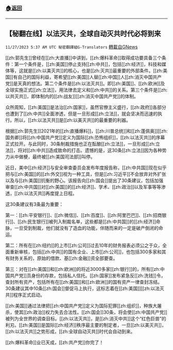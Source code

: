 ###  [:house:返回](README.md)
---


## 【秘翻在线】以法灭共，全球自动灭共时代必将到来
`11/27/2023 5:37 AM UTC 秘密翻譯組G-Translators` [轉載自GNews](https://gnews.org/articles/2041110)

[[zh:郭先生]]曾经在[[zh:大直播]]中讲到，[[zh:爆料革命]]取得成功要具备三个条件：第一个条件是，[[zh:美国]]停止支持[[zh:中共]]，包括[[zh:经济]]，科技和媒体等，这就是[[zh:以美灭共]]的核心，也是[[zh:灭共]]最重要的外部条件。[[zh:美国]]有自己的国际利益，寄希望[[zh:美国]]人替[[zh:中国]]人[[zh:消灭中国共产党]]是天真的想法。第二个条件是[[zh:以法灭共]]。即[[zh:美国]]、[[zh:欧洲]]及全球实施正式[[zh:立法]]，用法律去定义和[[zh:中共]]的关系。第三个条件是[[zh:以共灭共]]，即体制内的[[zh:战友]][[zh:消灭中国共产党]]的体制。

众所周知，[[zh:美国]]是法治[[zh:国家]]，虽然官僚主义盛行，[[zh:政府]]各部分也遭到了[[zh:中共]]全面渗透，但是一旦形成[[zh:立法]]，就会坚决而迅速的执行。所以，[[zh:以法灭共]]是[[zh:以美灭共]]的最重要的利器。

根据[[zh:郭先生]]2021年的[[zh:直播爆料]]，[[zh:川普总统]]和[[zh:蓬佩奥]][[zh:国务卿]]将[[zh:中国共产党]]定义为国际[[zh:恐怖组织]]，[[zh:以法灭共]]的序幕正式拉开。与此同时，30条制裁措施也正在酝酿[[zh:立法]]，一旦形成[[zh:立法]]，将对[[zh:中共]]造成致命的打击。遗憾的是，这30条[[zh:立法]]因为各种势力从中做梗，最终被[[zh:美国司法部]]叫停。

近日，美中[[zh:经济]]与安全审查委员会发布年度报告称，[[zh:中共国]]现在似乎把与[[zh:美国]]的[[zh:外交]]视为一种工具，但是[[zh:习近平]]不会放弃对外扩张以及与[[zh:美国]]抗衡的野心。该报告向[[zh:国会]]提出了30条建议，包括加强审查[[zh:中共国]]对[[zh:美国]]的[[zh:经济]]、学术、[[zh:政治]]以及军事等等渗透，[[zh:以法灭共]]再度提上日程。

这30条建议有3条最为重要：

第一：[[zh:平安银行]]、[[zh:微信]]、[[zh:百度]]、[[zh:阿里巴巴]]、[[zh:招商银行]]、[[zh:民生银行]]被列入制裁名单，这些都是[[zh:中共国]]的[[zh:经济]]命脉，一旦受到制裁，他们就没有了造血的功能，伴随而来的一定是破产倒闭的命运。

第二：所有在[[zh:纽约]]的上市[[zh:公司]]过去10年的财务报表必须公之于众，全面重新审核，包括[[zh:中共]]的国有企业、上市[[zh:公司]]，也包括300多家和其有财务关系的，原始的借款、基[[zh:金融]]资全部要查。

第三：对在[[zh:美国]]和[[zh:欧洲]]的将近3000多家[[zh:银行]]的，所有[[zh:中国共产党]]员身份的存款，包括私人信托。[[zh:国家]]发布紧急反[[zh:洗钱]]令，查封所有资产，包括所有在[[zh:美国]]和[[zh:欧洲]]的国有资产一律查封冻结。30条建议其中10条[[zh:国会]]督促马上执行，这标志着在[[zh:美国]][[zh:以法灭共]]程序正式启动。

[[zh:美国]]通过法律把[[zh:中国共产党]]定义为国际犯罪[[zh:组织]]，种族大屠杀，使其[[zh:政治]]权力失去合法性。[[zh:国会]]30条，将会使[[zh:中国共产党]]被列为全世界的调查目标。[[zh:以法灭共]]，是[[zh:消灭中共]]这个“红色巨兽”的利刃。[[zh:美国]]是国际[[zh:经济]]秩序最主要的制定者，一旦[[zh:以美灭共]]，[[zh:以法灭共]]之势形成，[[zh:全球自动灭共]]时代会自动到来。

[[zh:爆料革命]]业已天成，[[zh:共产党]]你完了！
